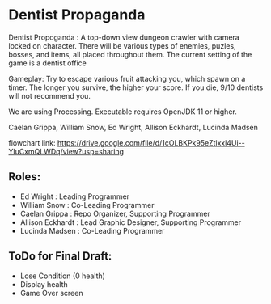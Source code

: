 # Dentist Propaganda
Dentist Propoganda :
A top-down view dungeon crawler with camera locked on character. There will be various types of enemies, puzles, bosses, and items, all placed throughout them. The current setting of the game is a dentist office

Gameplay: Try to escape various fruit attacking you, which spawn on a timer. The longer you survive, the higher your score. If you die, 9/10 dentists will not recommend you.

We are using Processing. Executable requires OpenJDK 11 or higher.

Caelan Grippa, 
William Snow,
Ed Wright,
Allison Eckhardt,
Lucinda Madsen

flowchart link: https://drive.google.com/file/d/1cOLBKPk95eZtlxxl4Ui--YluCxmQLWDq/view?usp=sharing

## Roles:
- Ed Wright : Leading Programmer
- William Snow : Co-Leading Programmer
- Caelan Grippa : Repo Organizer, Supporting Programmer
- Allison Eckhardt : Lead Graphic Designer, Supporting Programmer
- Lucinda Madsen : Co-Leading Programmer

## ToDo for Final Draft:
- Lose Condition (0 health)
- Display health
- Game Over screen
